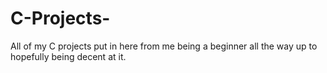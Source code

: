 # C-Projects-
All of my C projects put in here from me being a beginner all the way up to hopefully being decent at it.
